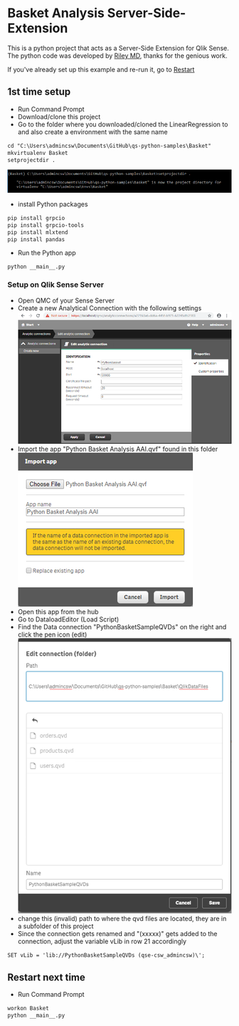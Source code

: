 # Basket Analysis Server-Side-Extension

This is a python project that acts as a Server-Side Extension for Qlik Sense. The python code was developed by <a href="https://github.com/rileymd88">Riley MD</a>, thanks for the genious work.

If you've already set up this example and re-run it, go to <a href="#restart-next-time">Restart</a>

## 1st time setup
 * Run Command Prompt
 * Download/clone this project 
 * Go to the folder where you downloaded/cloned the LinearRegression to and also create a environment with the same name
```
cd "C:\Users\admincsw\Documents\GitHub\qs-python-samples\Basket"
mkvirtualenv Basket
setprojectdir .
```
![alttext](https://github.com/ChristofSchwarz/pics/raw/master/python7.png "screenshot")

 * install Python packages 
```
pip install grpcio
pip install grpcio-tools
pip install mlxtend
pip install pandas
```    
 * Run the Python app
```
python __main__.py
```
 
### Setup on Qlik Sense Server
 * Open QMC of your Sense Server
 * Create a new Analytical Connection with the following settings
 ![alttext](https://github.com/ChristofSchwarz/pics/raw/master/python4.png "screenshot")
 * Import the app "Python Basket Analysis AAI.qvf" found in this folder
![alttext](https://github.com/ChristofSchwarz/pics/raw/master/python6.png "screenshot") 
 * Open this app from the hub
 * Go to DataloadEditor (Load Script)
 * Find the Data connection "PythonBasketSampleQVDs" on the right and click the pen icon (edit)
![alttext](https://github.com/ChristofSchwarz/pics/raw/master/python5.png "screenshot") 
 * change this (invalid) path to where the qvd files are located, they are in a subfolder of this project
 * Since the connection gets renamed and "(xxxxx)" gets added to the connection, adjust the variable vLib in row 21 accordingly
```
SET vLib = 'lib://PythonBasketSampleQVDs (qse-csw_admincsw)\';
```
 
## Restart next time
 * Run Command Prompt
```(python)
workon Basket
python __main__.py
```  
